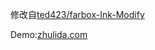 修改自[ted423/farbox-Ink-Modify](https://github.com/ted423/farbox-Ink-Modify)

Demo:[zhulida.com](http://zhulida.com)

